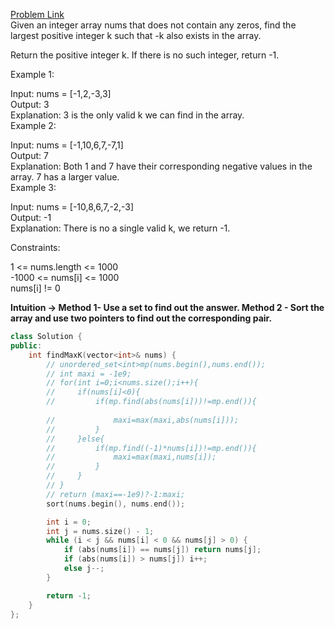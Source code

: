 [Problem Link](https://leetcode.com/problems/largest-positive-integer-that-exists-with-its-negative/description/?envType=daily-question&envId=2024-05-02)<br>
Given an integer array nums that does not contain any zeros, find the largest positive integer k such that -k also exists in the array.<br>

Return the positive integer k. If there is no such integer, return -1.<br>

 

Example 1:<br>

Input: nums = [-1,2,-3,3]<br>
Output: 3<br>
Explanation: 3 is the only valid k we can find in the array.<br>
Example 2:<br>

Input: nums = [-1,10,6,7,-7,1]<br>
Output: 7<br>
Explanation: Both 1 and 7 have their corresponding negative values in the array. 7 has a larger value.<br>
Example 3:<br>

Input: nums = [-10,8,6,7,-2,-3]<br>
Output: -1<br>
Explanation: There is no a single valid k, we return -1.<br>
 

Constraints:<br>

1 <= nums.length <= 1000<br>
-1000 <= nums[i] <= 1000<br>
nums[i] != 0<br>

__Intuition -> Method 1- Use a set to find out the answer. Method 2 - Sort the array and use two pointers to find out the corresponding pair.__

```C++
class Solution {
public:
    int findMaxK(vector<int>& nums) {
        // unordered_set<int>mp(nums.begin(),nums.end());
        // int maxi = -1e9;
        // for(int i=0;i<nums.size();i++){
        //     if(nums[i]<0){
        //         if(mp.find(abs(nums[i]))!=mp.end()){
                    
        //             maxi=max(maxi,abs(nums[i]));
        //         }
        //     }else{
        //         if(mp.find((-1)*nums[i])!=mp.end()){
        //             maxi=max(maxi,nums[i]);
        //         }
        //     }
        // }
        // return (maxi==-1e9)?-1:maxi;
        sort(nums.begin(), nums.end());

        int i = 0;
        int j = nums.size() - 1;
        while (i < j && nums[i] < 0 && nums[j] > 0) {
            if (abs(nums[i]) == nums[j]) return nums[j];
            if (abs(nums[i]) > nums[j]) i++;
            else j--;
        }

        return -1;
    }
};
```
